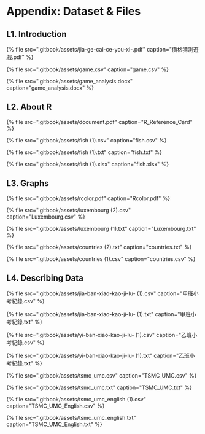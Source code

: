 # Appendix: Dataset & Files

## L1. Introduction

{% file src=".gitbook/assets/jia-ge-cai-ce-you-xi-.pdf" caption="價格猜測遊戲.pdf" %}

{% file src=".gitbook/assets/game.csv" caption="game.csv" %}

{% file src=".gitbook/assets/game\_analysis.docx" caption="game\_analysis.docx" %}

## L2. About R

{% file src=".gitbook/assets/document.pdf" caption="R\_Reference\_Card" %}

{% file src=".gitbook/assets/fish \(1\).csv" caption="fish.csv" %}

{% file src=".gitbook/assets/fish \(1\).txt" caption="fish.txt" %}

{% file src=".gitbook/assets/fish \(1\).xlsx" caption="fish.xlsx" %}

## L3. Graphs

{% file src=".gitbook/assets/rcolor.pdf" caption="Rcolor.pdf" %}

{% file src=".gitbook/assets/luxembourg \(2\).csv" caption="Luxembourg.csv" %}

{% file src=".gitbook/assets/luxembourg \(1\).txt" caption="Luxembourg.txt" %}

{% file src=".gitbook/assets/countries \(2\).txt" caption="countries.txt" %}

{% file src=".gitbook/assets/countries \(1\).csv" caption="countries.csv" %}

## L4. Describing Data

{% file src=".gitbook/assets/jia-ban-xiao-kao-ji-lu- \(1\).csv" caption="甲班小考紀錄.csv" %}

{% file src=".gitbook/assets/jia-ban-xiao-kao-ji-lu- \(1\).txt" caption="甲班小考紀錄.txt" %}

{% file src=".gitbook/assets/yi-ban-xiao-kao-ji-lu- \(1\).csv" caption="乙班小考紀錄.csv" %}

{% file src=".gitbook/assets/yi-ban-xiao-kao-ji-lu- \(1\).txt" caption="乙班小考紀錄.txt" %}

{% file src=".gitbook/assets/tsmc\_umc.csv" caption="TSMC\_UMC.csv" %}

{% file src=".gitbook/assets/tsmc\_umc.txt" caption="TSMC\_UMC.txt" %}

{% file src=".gitbook/assets/tsmc\_umc\_english \(1\).csv" caption="TSMC\_UMC\_English.csv" %}

{% file src=".gitbook/assets/tsmc\_umc\_english.txt" caption="TSMC\_UMC\_English.txt" %}

##  



